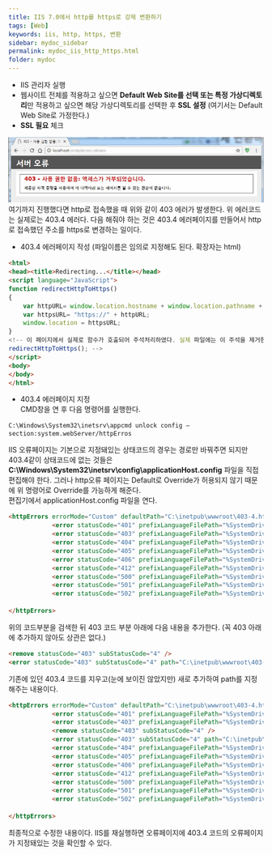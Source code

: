 ```yaml
---
title: IIS 7.0에서 http를 https로 강제 변환하기
tags: [Web]
keywords: iis, http, https, 변환
sidebar: mydoc_sidebar
permalink: mydoc_iis_http_https.html
folder: mydoc
---
```


* IIS 관리자 실행
* 웹사이트 전체를 적용하고 싶으면 **Default Web Site를 선택 또는 특정 가상디렉토리**만 적용하고 싶으면 해당 가상디렉토리를 선택한 후 **SSL 설정** (여기서는 Default Web Site로 가정한다.)
* **SSL 필요** 체크

![](../../images/403.4-error.jpg)
여기까지 진행했다면 http로 접속했을 때 위와 같이 403 에러가 발생한다. 위 에러코드는 실제로는 403.4 에러다. 다음 해줘야 하는 것은 403.4 에러페이지를 만들어서 http로 접속했던 주소를 https로 변경하는 일이다.

* 403.4 에러페이지 작성 (파일이름은 임의로 지정해도 된다. 확장자는 html)

```html
<html>
<head><title>Redirecting...</title></head>
<script language="JavaScript">
function redirectHttpToHttps()
{
    var httpURL= window.location.hostname + window.location.pathname + window.location.search;
    var httpsURL= "https://" + httpURL;
    window.location = httpsURL;
}
<!-- 이 페이지에서 실제로 함수가 호출되어 주석처리하였다. 실제 파일에는 이 주석을 제거한다.
redirectHttpToHttps(); -->
</script>
<body>
</body>
</html>
```

* 403.4 에러페이지 지정  
CMD창을 연 후 다음 명령어를 실행한다.

```
C:\Windows\System32\inetsrv\appcmd unlock config –section:system.webServer/httpErros
```

IIS 오류페이지는 기본으로 지정돼있는 상태코드의 경우는 경로만 바꿔주면 되지만 403.4같이 상태코드에 없는 것들은 **C:\Windows\System32\inetsrv\config\applicationHost.config** 파일을 직접 편집해야 한다. 그러나 http오류 페이지는 Default로 Override가 허용되지 않기 때문에 위 명령어로 Override를 가능하게 해준다.  
편집기에서 applicationHost.config 파일을 연다.

```html
<httpErrors errorMode="Custom" defaultPath="C:\inetpub\wwwroot\403-4.htm" lockAttributes="allowAbsolutePathsWhenDelegated,defaultPath">
            <error statusCode="401" prefixLanguageFilePath="%SystemDrive%\inetpub\custerr" path="401.htm" />
            <error statusCode="403" prefixLanguageFilePath="%SystemDrive%\inetpub\custerr" path="403.htm" />
            <error statusCode="404" prefixLanguageFilePath="%SystemDrive%\inetpub\custerr" path="404.htm" />
            <error statusCode="405" prefixLanguageFilePath="%SystemDrive%\inetpub\custerr" path="405.htm" />
            <error statusCode="406" prefixLanguageFilePath="%SystemDrive%\inetpub\custerr" path="406.htm" />
            <error statusCode="412" prefixLanguageFilePath="%SystemDrive%\inetpub\custerr" path="412.htm" />
            <error statusCode="500" prefixLanguageFilePath="%SystemDrive%\inetpub\custerr" path="500.htm" />
            <error statusCode="501" prefixLanguageFilePath="%SystemDrive%\inetpub\custerr" path="501.htm" />
            <error statusCode="502" prefixLanguageFilePath="%SystemDrive%\inetpub\custerr" path="502.htm" />
                
</httpErrors>
```

위의 코드부분을 검색한 뒤 403 코드 부분 아래에 다음 내용을 추가한다. (꼭 403 아래에 추가하지 않아도 상관은 없다.)

```html
<remove statusCode="403" subStatusCode="4" />
<error statusCode="403" subStatusCode="4" path="C:\inetpub\wwwroot\403-4.htm" responseMode="File" />
```

기존에 있던 403.4 코드를 지우고(눈에 보이진 않았지만) 새로 추가하여 path를 지정해주는 내용이다.

```html
<httpErrors errorMode="Custom" defaultPath="C:\inetpub\wwwroot\403-4.htm" lockAttributes="allowAbsolutePathsWhenDelegated,defaultPath">
            <error statusCode="401" prefixLanguageFilePath="%SystemDrive%\inetpub\custerr" path="401.htm" />
            <error statusCode="403" prefixLanguageFilePath="%SystemDrive%\inetpub\custerr" path="403.htm" />
            <remove statusCode="403" subStatusCode="4" />
            <error statusCode="403" subStatusCode="4" path="C:\inetpub\wwwroot\403-4.htm" responseMode="File" />
            <error statusCode="404" prefixLanguageFilePath="%SystemDrive%\inetpub\custerr" path="404.htm" />
            <error statusCode="405" prefixLanguageFilePath="%SystemDrive%\inetpub\custerr" path="405.htm" />
            <error statusCode="406" prefixLanguageFilePath="%SystemDrive%\inetpub\custerr" path="406.htm" />
            <error statusCode="412" prefixLanguageFilePath="%SystemDrive%\inetpub\custerr" path="412.htm" />
            <error statusCode="500" prefixLanguageFilePath="%SystemDrive%\inetpub\custerr" path="500.htm" />
            <error statusCode="501" prefixLanguageFilePath="%SystemDrive%\inetpub\custerr" path="501.htm" />
            <error statusCode="502" prefixLanguageFilePath="%SystemDrive%\inetpub\custerr" path="502.htm" />
                
</httpErrors>
```

최종적으로 수정한 내용이다. IIS를 재실행하면 오류페이지에 403.4 코드의 오류페이지가 지정돼있는 것을 확인할 수 있다.